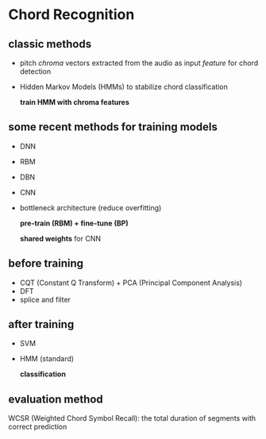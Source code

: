# Chord Recognition

## classic methods

- pitch *chroma* vectors extracted from the audio as input *feature* for chord detection

- Hidden Markov Models (HMMs) to stabilize chord classification

  **train HMM with chroma features**

## some recent methods for training models 

- DNN

- RBM

- DBN

- CNN

- bottleneck architecture (reduce overfitting)

  **pre-train (RBM) + fine-tune (BP)**

  **shared weights** for CNN

## before training

- CQT (Constant Q Transform) + PCA (Principal Component Analysis)
- DFT
- splice and filter

## after training

- SVM

- HMM (standard)

  **classification**

## evaluation method

WCSR (Weighted Chord Symbol Recall): the total duration of segments with correct prediction

